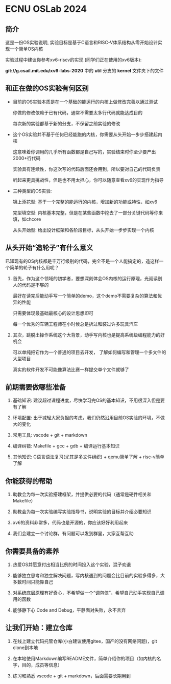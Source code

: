 # ECNU OSLab 2024

## 简介

这是一份OS实验说明, 实验目标是基于C语言和RISC-V体系结构从零开始设计实现一个简单OS内核  

实验过程中建议你参考xv6-riscv的实现 (同学们正在使用的xv6版本):

**git://g.csail.mit.edu/xv6-labs-2020** 中的 **util** 分支的 **kernel** 文件夹下的文件  

## 和正在做的OS实验有何区别

- 目前的OS实验本质是在一个基础的能运行的内核上做修改完善以通过测试  

    你做的修改依赖于已有代码，通常不需要太多行代码就能达成目的  

    每次新的实验都基于新的分支，不保留之前实验的修改

- 这个OS实验并不基于任何已经能跑的内核，你需要从头开始一步步搭建起内核  

    这意味着你调用的几乎所有函数都是自己写的，实验结束时你至少要产出2000+行代码  

    实验具有连续性，你这次写的代码后面还会用到，所以要对自己的代码负责  

    听起来更具挑战性，但是也不用太担心，你可以随意查看xv6的实现作为指导  

- 三种类型的OS实验:

    锦上添花型: 基于一个完整的能运行的内核，增加新的功能或特性，如xv6  

    完型填空型: 内核基本完整，但是在某些函数中挖去了一部分关键代码等你来填，如chcore  

    从头开始型: 给出设计框架和各阶段目标，从头开始一步步实现一个内核  

## 从头开始“造轮子”有什么意义

已知现有的OS内核都是千万行级别的代码，完全不是一个人能搞定的，造这样一个简单的轮子有什么用呢？  

1. 首先，作为这个领域的初学者，要想深刻体会OS内核的运行原理，光阅读别人的代码是不够的  

    最好在读完后能动手写一个简单的demo，这个demo不需要复杂的算法和优异的性能  

    只需要体现最基础最核心的设计思想即可  

    每一个优秀的车辆工程师在小时候总是拆过和装过许多玩具汽车  

2. 其次，跳脱出操作系统这个大背景，动手写内核也是提高系统级编程能力的好机会  

    可以单纯把它作为一个普通的项目去开发， 了解如何编写和管理一个多文件的大型项目

    真实的软件开发不可能像算法比赛一样提交单个文件就够了

## 前期需要做哪些准备

1. 基础知识: 建议超过课程进度，尽快学习完OS的基本知识，不用很深入但是要有了解  

2. 环境配置: 出于减轻大家负担的考虑，我们仍然沿用目前OS实验的环境，不做大的变化  

3. 常用工具: vscode + git + markdown  

4. 编译纠错: Makefile + gcc + gdb + 编译运行基本知识  

5. 其他知识: C语言语法复习(尤其是多文件组织) + qemu简单了解 + risc-v简单了解  

## 你能获得的帮助

1. 助教会为每一次实验搭建框架，并提供必要的代码（通常是硬件相关和Makefile）  

2. 助教会为每一次实验编写实验指导书，说明实验的目标并介绍必要知识  

3. xv6的资料非常多，代码也是开源的，你应该好好利用起来  

4. 我们会建立一个讨论群，有问题可以发到群里，大家互帮互助  

## 你需要具备的素养

1. 热爱OS并愿意付出相当比例的时间投入这个实验，混子劝退  

2. 能够独立思考和独立解决问题，写内核遇到的问题会比目前的实验多得多，大多数时间只能靠自己  

3. 对系统底层原理有好奇心，不希望做一个“调包侠”，希望自己动手实现自己调用的函数  

4. 能够静下心 Code and Debug，平静面对失败，永不言弃

## 让我们开始：建立仓库

1. 在线上建立代码托管仓库(小白建议使用gitee，国产的没有网络问题)，git clone到本地  

2. 在本地使用Markdown编写README文件，简单介绍你的项目（如内核的名字，目的，成员等信息）

3. 练习和熟悉 vscode + git + markdown，后面需要长期用到  
